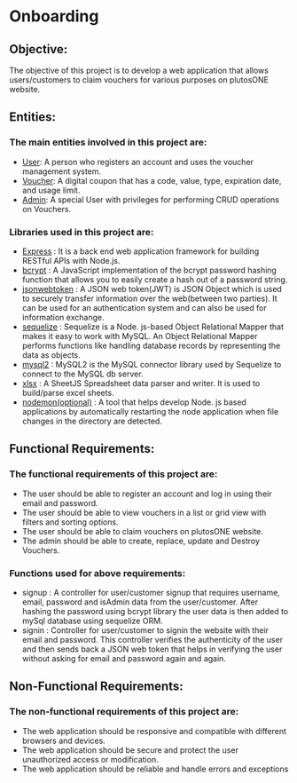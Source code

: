 # Onboarding

## Objective:
The objective of this project is to develop a web application that allows users/customers to claim vouchers for various purposes on plutosONE website.

## Entities:
### The main entities involved in this project are:
+ <ins> User</ins>: A person who registers an account and uses the voucher management system.
+ <ins> Voucher</ins>: A digital coupon that has a code, value, type, expiration date, and usage limit.
+ <ins> Admin</ins>: A special User with privileges for performing CRUD operations on Vouchers.

### Libraries used in this project are:
+ <ins> Express</ins> : It is a back end web application framework for building RESTful APIs with Node.js.
+ <ins> bcrypt</ins> :  A JavaScript implementation of the bcrypt password hashing function that allows you to easily create a hash out of a password string.
+ <ins> jsonwebtoken</ins> : A JSON web token(JWT) is JSON Object which is used to securely transfer information over the web(between two parties). It can be used for an authentication system and can also be used for information exchange.
+ <ins> sequelize</ins> : Sequelize is a Node. js-based Object Relational Mapper that makes it easy to work with MySQL. An Object Relational Mapper performs functions like handling database records by representing the data as objects.
+ <ins> mysql2</ins> : MySQL2 is the MySQL connector library used by Sequelize to connect to the MySQL db server.
+ <ins> xlsx</ins> : A SheetJS Spreadsheet data parser and writer. It is used to build/parse excel sheets.
+ <ins> nodemon(optional)</ins> : A tool that helps develop Node. js based applications by automatically restarting the node application when file changes in the directory are detected.

## Functional Requirements:
### The functional requirements of this project are:
+ The user should be able to register an account and log in using their email and password.
+ The user should be able to view vouchers in a list or grid view with filters and sorting options.
+ The user should be able to claim vouchers on plutosONE website.
+ The admin should be able to create, replace, update and Destroy Vouchers.

### Functions used for above requirements:
+ signup : A controller for user/customer signup that requires username, email, password and isAdmin data from the user/customer. After hashing the password using bcrypt library the user data is then added to mySql database using sequelize ORM.
+ signin : Controller for user/customer to signin the website with their email and password. This controller verifies the authenticity of the user and then sends back a JSON web token that helps in verifying the user without asking for email and password again and again.

## Non-Functional Requirements:
### The non-functional requirements of this project are:
+ The web application should be responsive and compatible with different browsers and devices.
+ The web application should be secure and protect the user unauthorized access or modification.
+ The web application should be reliable and handle errors and exceptions
